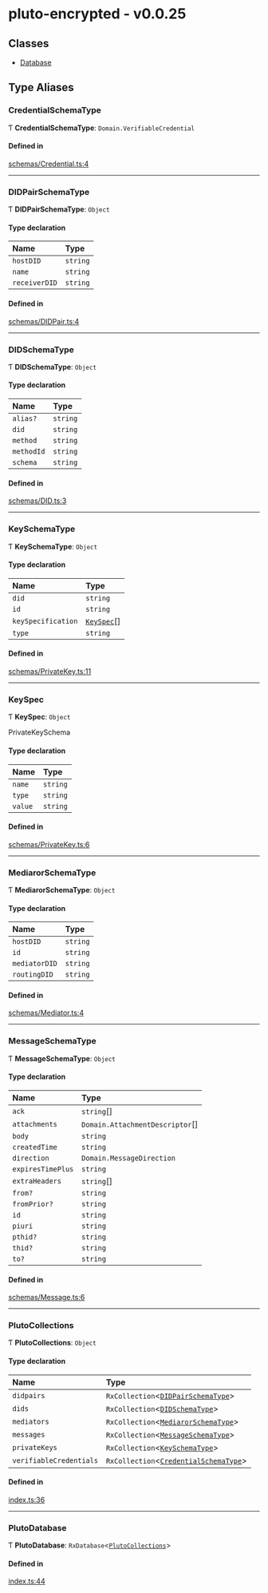 # pluto-encrypted - v0.0.25

## Classes

- [Database](classes/Database.md)

## Type Aliases

### CredentialSchemaType

Ƭ **CredentialSchemaType**: `Domain.VerifiableCredential`

#### Defined in

[schemas/Credential.ts:4](https://github.com/elribonazo/pluto-encrypted/blob/2b80c30/src/schemas/Credential.ts#L4)

___

### DIDPairSchemaType

Ƭ **DIDPairSchemaType**: `Object`

#### Type declaration

| Name | Type |
| :------ | :------ |
| `hostDID` | `string` |
| `name` | `string` |
| `receiverDID` | `string` |

#### Defined in

[schemas/DIDPair.ts:4](https://github.com/elribonazo/pluto-encrypted/blob/2b80c30/src/schemas/DIDPair.ts#L4)

___

### DIDSchemaType

Ƭ **DIDSchemaType**: `Object`

#### Type declaration

| Name | Type |
| :------ | :------ |
| `alias?` | `string` |
| `did` | `string` |
| `method` | `string` |
| `methodId` | `string` |
| `schema` | `string` |

#### Defined in

[schemas/DID.ts:3](https://github.com/elribonazo/pluto-encrypted/blob/2b80c30/src/schemas/DID.ts#L3)

___

### KeySchemaType

Ƭ **KeySchemaType**: `Object`

#### Type declaration

| Name | Type |
| :------ | :------ |
| `did` | `string` |
| `id` | `string` |
| `keySpecification` | [`KeySpec`](modules.md#keyspec)[] |
| `type` | `string` |

#### Defined in

[schemas/PrivateKey.ts:11](https://github.com/elribonazo/pluto-encrypted/blob/2b80c30/src/schemas/PrivateKey.ts#L11)

___

### KeySpec

Ƭ **KeySpec**: `Object`

PrivateKeySchema

#### Type declaration

| Name | Type |
| :------ | :------ |
| `name` | `string` |
| `type` | `string` |
| `value` | `string` |

#### Defined in

[schemas/PrivateKey.ts:6](https://github.com/elribonazo/pluto-encrypted/blob/2b80c30/src/schemas/PrivateKey.ts#L6)

___

### MediarorSchemaType

Ƭ **MediarorSchemaType**: `Object`

#### Type declaration

| Name | Type |
| :------ | :------ |
| `hostDID` | `string` |
| `id` | `string` |
| `mediatorDID` | `string` |
| `routingDID` | `string` |

#### Defined in

[schemas/Mediator.ts:4](https://github.com/elribonazo/pluto-encrypted/blob/2b80c30/src/schemas/Mediator.ts#L4)

___

### MessageSchemaType

Ƭ **MessageSchemaType**: `Object`

#### Type declaration

| Name | Type |
| :------ | :------ |
| `ack` | `string`[] |
| `attachments` | `Domain.AttachmentDescriptor`[] |
| `body` | `string` |
| `createdTime` | `string` |
| `direction` | `Domain.MessageDirection` |
| `expiresTimePlus` | `string` |
| `extraHeaders` | `string`[] |
| `from?` | `string` |
| `fromPrior?` | `string` |
| `id` | `string` |
| `piuri` | `string` |
| `pthid?` | `string` |
| `thid?` | `string` |
| `to?` | `string` |

#### Defined in

[schemas/Message.ts:6](https://github.com/elribonazo/pluto-encrypted/blob/2b80c30/src/schemas/Message.ts#L6)

___

### PlutoCollections

Ƭ **PlutoCollections**: `Object`

#### Type declaration

| Name | Type |
| :------ | :------ |
| `didpairs` | `RxCollection`<[`DIDPairSchemaType`](modules.md#didpairschematype)\> |
| `dids` | `RxCollection`<[`DIDSchemaType`](modules.md#didschematype)\> |
| `mediators` | `RxCollection`<[`MediarorSchemaType`](modules.md#mediarorschematype)\> |
| `messages` | `RxCollection`<[`MessageSchemaType`](modules.md#messageschematype)\> |
| `privateKeys` | `RxCollection`<[`KeySchemaType`](modules.md#keyschematype)\> |
| `verifiableCredentials` | `RxCollection`<[`CredentialSchemaType`](modules.md#credentialschematype)\> |

#### Defined in

[index.ts:36](https://github.com/elribonazo/pluto-encrypted/blob/2b80c30/src/index.ts#L36)

___

### PlutoDatabase

Ƭ **PlutoDatabase**: `RxDatabase`<[`PlutoCollections`](modules.md#plutocollections)\>

#### Defined in

[index.ts:44](https://github.com/elribonazo/pluto-encrypted/blob/2b80c30/src/index.ts#L44)
